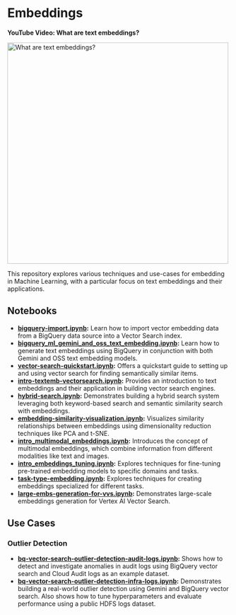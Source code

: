 # Embeddings

<!-- markdownlint-disable MD036 -->

**YouTube Video: What are text embeddings?**

<!-- markdownlint-enable MD036 -->

<!-- markdownlint-disable MD033 -->
<a href="https://www.youtube.com/watch?v=vlcQV4j2kTo&list=PLIivdWyY5sqLvGdVLJZh2EMax97_T-OIB" target="_blank">
  <img src="https://img.youtube.com/vi/vlcQV4j2kTo/maxresdefault.jpg" alt="What are text embeddings?" width="500">
</a>
<!-- markdownlint-enable MD033 -->

This repository explores various techniques and use-cases for embedding in Machine Learning, with a particular focus on text embeddings and their applications.

## Notebooks

- **[bigquery-import.ipynb](bigquery-import.ipynb):** Learn how to import vector embedding data from a BigQuery data source into a Vector Search index.
- **[bigquery_ml_gemini_and_oss_text_embedding.ipynb](bigquery_ml_gemini_and_oss_text_embedding.ipynb):** Learn how to generate text embeddings using BigQuery in conjunction with both Gemini and OSS text embedding models.
- **[vector-search-quickstart.ipynb](vector-search-quickstart.ipynb):** Offers a quickstart guide to setting up and using vector search for finding semantically similar items.
- **[intro-textemb-vectorsearch.ipynb](intro-textemb-vectorsearch.ipynb):** Provides an introduction to text embeddings and their application in building vector search engines.
- **[hybrid-search.ipynb](hybrid-search.ipynb):** Demonstrates building a hybrid search system leveraging both keyword-based search and semantic similarity search with embeddings.
- **[embedding-similarity-visualization.ipynb](embedding-similarity-visualization.ipynb):** Visualizes similarity relationships between embeddings using dimensionality reduction techniques like PCA and t-SNE.
- **[intro_multimodal_embeddings.ipynb](intro_multimodal_embeddings.ipynb):** Introduces the concept of multimodal embeddings, which combine information from different modalities like text and images.
- **[intro_embeddings_tuning.ipynb](intro_embeddings_tuning.ipynb):** Explores techniques for fine-tuning pre-trained embedding models to specific domains and tasks.
- **[task-type-embedding.ipynb](task-type-embedding.ipynb):** Explores techniques for creating embeddings specialized for different tasks.
- **[large-embs-generation-for-vvs.ipynb](large-embs-generation-for-vvs.ipynb):** Demonstrates large-scale embeddings generation for Vertex AI Vector Search.

## Use Cases

### Outlier Detection

- **[bq-vector-search-outlier-detection-audit-logs.ipynb](use-cases/outlier-detection/bq-vector-search-outlier-detection-audit-logs.ipynb):** Shows how to detect and investigate anomalies in audit logs using BigQuery vector search and Cloud Audit logs as an example dataset.
- **[bq-vector-search-outlier-detection-infra-logs.ipynb](use-cases/outlier-detection/bq-vector-search-outlier-detection-infra-logs.ipynb):** Demonstrates building a real-world outlier detection using Gemini and BigQuery vector search. Also shows how to tune hyperparameters and evaluate performance using a public HDFS logs dataset.
